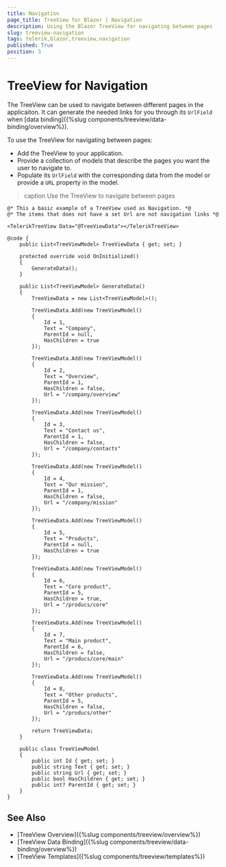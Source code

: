 ```yaml
---
title: Navigation
page_title: TreeView for Blazor | Navigation
description: Using the Blazor TreeView for navigating between pages
slug: treeview-navigation
tags: telerik,blazor,treeview,navigation
published: True
position: 3
---
```


# TreeView for Navigation

The TreeView can be used to navigate between different pages in the applicaiton. It can generate the needed links for you through its `UrlField` when [data binding]({%slug components/treeview/data-binding/overview%}).

To use the TreeView for navigating between pages:

* Add the TreeView to your application.
* Provide a collection of models that describe the pages you want the user to navigate to.
* Populate its `UrlField` with the corresponding data from the model or provide a `URL` property in the model.

>caption Use the TreeView to navigate between pages

````CSHTML
@* This a basic example of a TreeView used as Navigation. *@
@* The items that does not have a set Url are not navigation links *@

<TelerikTreeView Data="@TreeViewData"></TelerikTreeView>

@code {
    public List<TreeViewModel> TreeViewData { get; set; }

    protected override void OnInitialized()
    {
        GenerateData();
    }

    public List<TreeViewModel> GenerateData()
    {
        TreeViewData = new List<TreeViewModel>();

        TreeViewData.Add(new TreeViewModel()
        {
            Id = 1,
            Text = "Company",
            ParentId = null,
            HasChildren = true
        });

        TreeViewData.Add(new TreeViewModel()
        {
            Id = 2,
            Text = "Overview",
            ParentId = 1,
            HasChildren = false,
            Url = "/company/overview"
        });

        TreeViewData.Add(new TreeViewModel()
        {
            Id = 3,
            Text = "Contact us",
            ParentId = 1,
            HasChildren = false,
            Url = "/company/contacts"
        });

        TreeViewData.Add(new TreeViewModel()
        {
            Id = 4,
            Text = "Our mission",
            ParentId = 1,
            HasChildren = false,
            Url = "/company/mission"
        });

        TreeViewData.Add(new TreeViewModel()
        {
            Id = 5,
            Text = "Products",
            ParentId = null,
            HasChildren = true
        });

        TreeViewData.Add(new TreeViewModel()
        {
            Id = 6,
            Text = "Core product",
            ParentId = 5,
            HasChildren = true,
            Url = "/producs/core"
        });

        TreeViewData.Add(new TreeViewModel()
        {
            Id = 7,
            Text = "Main product",
            ParentId = 6,
            HasChildren = false,
            Url = "/producs/core/main"
        });

        TreeViewData.Add(new TreeViewModel()
        {
            Id = 8,
            Text = "Other products",
            ParentId = 5,
            HasChildren = false,
            Url = "/producs/other"
        });

        return TreeViewData;
    }

    public class TreeViewModel
    {
        public int Id { get; set; }
        public string Text { get; set; }
        public string Url { get; set; }
        public bool HasChildren { get; set; }
        public int? ParentId { get; set; }
    }
}
````

## See Also

* [TreeView Overview]({%slug components/treeview/overview%})
* [TreeView Data Binding]({%slug components/treeview/data-binding/overview%})
* [TreeView Templates]({%slug components/treeview/templates%})
